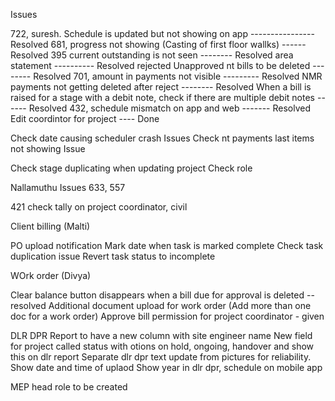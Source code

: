 Issues

722, suresh. Schedule is updated but not showing on app  ---------------- Resolved
681, progress not showing (Casting of first floor wallks) ------ Resolved
395 current outstanding is not seen -------- Resolved 
area statement ---------- Resolved
rejected Unapproved nt bills to be deleted -------- Resolved
701, amount in payments not visible --------- Resolved
NMR payments not getting deleted after reject -------- Resolved
When a bill is raised for a stage with a debit note, check if there are multiple debit notes ------ Resolved
432, schedule mismatch on app and web ------- Resolved
Edit coordintor for project ---- Done


Check date causing scheduler crash Issues
Check nt payments last items not showing Issue

Check stage duplicating when updating project
Check role

Nallamuthu Issues
633, 557

421 check tally on project coordinator, civil



Client billing (Malti)

PO upload notification
Mark date when task is marked complete 
Check task duplication issue
Revert task status to incomplete


WOrk order (Divya)

Clear balance button disappears when a bill due for approval is deleted -- resolved
Additional document upload for work order (Add more than one doc for a work order)
Approve bill permission for project coordinator - given


DLR DPR Report to have a new column with site engineer name
New field for project called status with otions on hold, ongoing, handover and show this on dlr report
Separate dlr dpr text update from pictures for reliability. Show date and time of uplaod
Show year in dlr dpr, schedule on mobile app


MEP head role to be created

